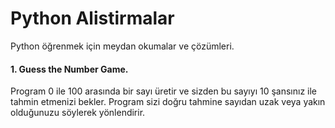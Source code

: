 # Python Alistirmalar
 Python öğrenmek için meydan okumalar ve çözümleri.


#### 1. Guess the Number Game. ####

Program 0 ile 100 arasında bir sayı üretir ve sizden bu sayıyı 10 şansınız ile tahmin etmenizi bekler. Program sizi doğru tahmine sayıdan uzak veya yakın olduğunuzu söylerek yönlendirir.
